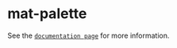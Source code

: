 # mat-palette

See the [`documentation page`](http://expandjs.com/elements/mat-palette) for more information.